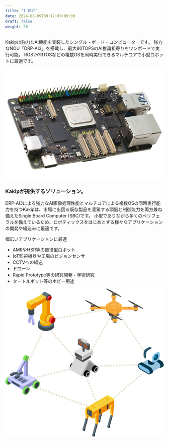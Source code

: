 ```yaml
---
title: "1 紹介"
date: 2024-08-09T09:17:07+09:00
draft: false
weight: 20
---
```


Kakipは強力なAI機能を実装したシングル・ボード・コンピューターです。
強力なNOU「DRP-AI3」を搭載し、最大80TOPSのAI推論祖寄りをワンボードで実行可能。
ROS2やRTOSなどの複数OSを同時実行できるマルチコアで小型ロボットに最適です。

![SBC](images/image240730_092101.png)

### Kakipが提供するソリューション。

DRP-AI3による強力なAI画像処理性能とマルチコアによる複数OSの同時実行能力を持つKakipは、市場に出回る既存製品を凌駕する頭脳と制御能力を両方兼ね備えたSingle Board Computer (SBC)です。
小型でありながら多くのペリフェラルを備えているため、ロボティックスをはじめとする様々なアプリケーションの開発や組込みに最適です。

幅広いアプリケーションに最適
* AMRやHSR等の自律型ロボット
* IoT監視機器や工場のビジョンセンサ
* CCTVへの組込
* ドローン
* Rapid Prototype等の研究開発・学術研究
* タートルボット等のホビー用途

![](images/image240809_093009.png)